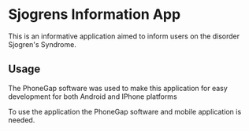 # Sjogrens Information App

This is an informative application aimed to inform users on the disorder Sjogren's Syndrome. 

## Usage
The PhoneGap software was used to make this application for easy development for both Android and IPhone platforms

To use the application the PhoneGap software and mobile application is needed.
